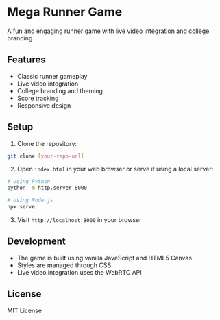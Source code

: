 # Mega Runner Game

A fun and engaging runner game with live video integration and college branding.

## Features
- Classic runner gameplay
- Live video integration
- College branding and theming
- Score tracking
- Responsive design

## Setup
1. Clone the repository:
```bash
git clone [your-repo-url]
```

2. Open `index.html` in your web browser or serve it using a local server:
```bash
# Using Python
python -m http.server 8000

# Using Node.js
npx serve
```

3. Visit `http://localhost:8000` in your browser

## Development
- The game is built using vanilla JavaScript and HTML5 Canvas
- Styles are managed through CSS
- Live video integration uses the WebRTC API

## License
MIT License 